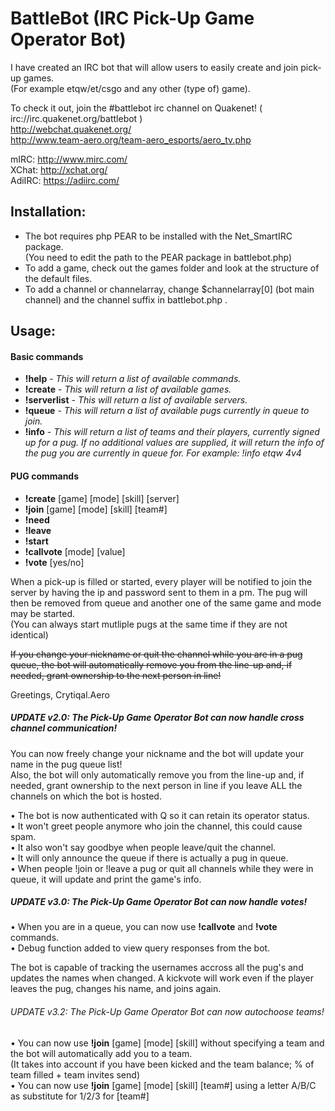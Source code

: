 # BattleBot (IRC Pick-Up Game Operator Bot)

I have created an IRC bot that will allow users to easily create and join pick-up games.  
(For example etqw/et/csgo and any other (type of) game).

To check it out, join the #battlebot irc channel on Quakenet! ( irc://irc.quakenet.org/battlebot )   
http://webchat.quakenet.org/   
http://www.team-aero.org/team-aero_esports/aero_tv.php  
  
mIRC: http://www.mirc.com/   
XChat: http://xchat.org/  
AdiIRC: https://adiirc.com/

## Installation:
  
- The bot requires php PEAR to be installed with the Net_SmartIRC package.  
  (You need to edit the path to the PEAR package in battlebot.php)
- To add a game, check out the games folder and look at the structure of the default files.  
- To add a channel or channelarray, change $channelarray[0] (bot main channel) and the channel suffix in battlebot.php .

## Usage:
   
#### Basic commands
- <b>!help</b> - <i>This will return a list of available commands.</i>  
- <b>!create</b> - <i>This will return a list of available games.</i>   
- <b>!serverlist</b> - <i>This will return a list of available servers.</i>   
- <b>!queue</b> - <i>This will return a list of available pugs currently in queue to join.</i>  
- <b>!info</b> - <i>This will return a list of teams and their players, currently signed up for a pug. If no additional values are supplied, it will return the info of the pug you are currently in queue for. For example: !info etqw 4v4 </i>  
    
#### PUG commands  
- <b>!create</b> [game] [mode] [skill] [server]  
- <b>!join</b> [game] [mode] [skill] [team#]  
- <b>!need</b>  
- <b>!leave</b>  
- <b>!start</b>  
- <b>!callvote</b> [mode] [value]  
- <b>!vote</b> [yes/no]  
  
When a pick-up is filled or started, every player will be notified to join the server by having the ip and password sent to them in a pm. The pug will then be removed from queue and another one of the same game and mode may be started.  
(You can always start mutliple pugs at the same time if they are not identical)  
  
<s>If you change your nickname or quit the channel while you are in a pug queue, the bot will automatically remove you from the line-up and, if needed, grant ownership to the next person in line!</s>  
  
Greetings, Crytiqal.Aero  
  
##### UPDATE v2.0: The Pick-Up Game Operator Bot can now handle cross channel communication!  
  
You can now freely change your nickname and the bot will update your name in the pug queue list!  
Also, the bot will only automatically remove you from the line-up and, if needed, grant ownership to the next person in line if you leave ALL the channels on which the bot is hosted.  
  
• The bot is now authenticated with Q so it can retain its operator status.  
• It won't greet people anymore who join the channel, this could cause spam.  
• It also won't say goodbye when people leave/quit the channel.  
• It will only announce the queue if there is actually a pug in queue.  
• When people !join or !leave a pug or quit all channels while they were in queue, it will update and print the game's info.  
  
##### UPDATE v3.0: The Pick-Up Game Operator Bot can now handle votes!  
  
• When you are in a queue, you can now use <b>!callvote</b> and <b>!vote</b> commands.  
• Debug function added to view query responses from the bot.
  
The bot is capable of tracking the usernames accross all the pug's and updates the names when changed. A kickvote will work even if the player leaves the pug, changes his name, and joins again.  
   
   
###### UPDATE v3.2: The Pick-Up Game Operator Bot can now autochoose teams!  
  
• You can now use <b>!join</b> [game] [mode] [skill] without specifying a team and the bot will automatically add you to a team.  
  (It takes into account if you have been kicked and the team balance; % of team filled + team invites send)  
• You can now use <b>!join</b> [game] [mode] [skill] [team#] using a letter A/B/C as substitute for 1/2/3 for [team#]


